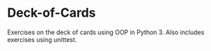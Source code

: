 # Deck-of-Cards
Exercises on the deck of cards using OOP in Python 3. Also includes exercises using unittest.
